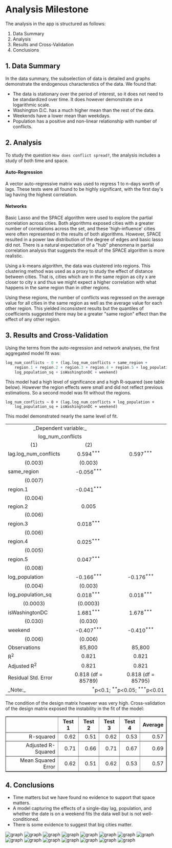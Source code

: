# Analysis Milestone

The analysis in the app is structured as follows:

1. Data Summary
2. Analysis
3. Results and Cross-Validation
4. Conclusions

## 1. Data Summary

In the data summary, the subselection of data is detailed and graphs demonstrate the endogenous characterstics of the data. We found that:

* The data is stationary over the period of interest, so it does not need to be standardized over time. It does however demonstrate on a logarithmic scale.
* Washington D.C. has a much higher mean than the rest of the data.
* Weekends have a lower mean than weekdays.
* Population has a positive and non-linear relationship with number of conflicts.

## 2. Analysis

To study the question `How does conflict spread?`, the analysis includes a study of both time and space.

#### Auto-Regression

A vector auto-regressive matrix was used to regress 1 to n-days worth of lags. These tests were all found to be highly significant, with the first day's lag having the highest correlation.

#### Networks

Basic Lasso and the SPACE algorithm were used to explore the partial correlation across cities. Both algorithms exposed cities with a greater number of correlations across the set, and these 'high-influence' cities were often represented in the results of both algorithms. However, SPACE resulted in a power law distribution of the degree of edges and basic lasso did not. There is a natural expectation of a "hub" phenomena in partial correlation analysis that suggests the result of the SPACE algorithm is more realistic.

Using a k-means algorithm, the data was clustered into regions. This clustering method was used as a proxy to study the effect of distance between cities. That is, cities which are in the same region as city x are closer to city x and thus we might expect a higher correlation with what happens in the same region than in other regions.

Using these regions, the number of conflicts was regressed on the average value for all cities in the same region as well as the average value for each other region. This yielded inconsistent results but the quantiles of coefficients suggested there may be a greater "same region" effect than the effect of any other region.

## 3. Results and Cross-Validation

Using the terms from the auto-regression and network analyses, the first aggregated model fit was:

```r
log_num_conflicts ~ 0 + (lag.log_num_conflicts + same_region + 
    region.1 + region.2 + region.3 + region.4 + region.5 + log_population + 
    log_population_sq + isWashingtonDC + weekend)
```

This model had a high level of significance and a high R-squared (see table below). However the region effects were small and did not reflect previous estimations. So a second model was fit without the regions.

```{r}
log_num_conflicts ~ 0 + (lag.log_num_conflicts + log_population + 
    log_population_sq + isWashingtonDC + weekend)
```

This model demonstrated nearly the same level of fit.


<table style="text-align:center">

<tbody>

<tr>

<td colspan="2">_Dependent variable:_</td>

</tr>

<tr>

<td colspan="2">log_num_conflicts</td>

</tr>

<tr>

<td>(1)</td>

<td>(2)</td>

</tr>

<tr>

<td style="text-align:left">lag.log_num_conflicts</td>

<td>0.594<sup>***</sup></td>

<td>0.597<sup>***</sup></td>

</tr>

<tr>

<td>(0.003)</td>

<td>(0.003)</td>

</tr>

<tr>

<td style="text-align:left">same_region</td>

<td>-0.056<sup>***</sup></td>

</tr>

<tr>

<td>(0.007)</td>

</tr>

<tr>

<td style="text-align:left">region.1</td>

<td>-0.041<sup>***</sup></td>

</tr>

<tr>

<td>(0.004)</td>

</tr>

<tr>

<td style="text-align:left">region.2</td>

<td>0.005</td>

</tr>

<tr>

<td>(0.006)</td>

</tr>

<tr>

<td style="text-align:left">region.3</td>

<td>0.018<sup>***</sup></td>

</tr>

<tr>

<td>(0.006)</td>

</tr>

<tr>

<td style="text-align:left">region.4</td>

<td>0.025<sup>***</sup></td>

</tr>

<tr>

<td>(0.005)</td>

</tr>

<tr>

<td style="text-align:left">region.5</td>

<td>0.047<sup>***</sup></td>

</tr>

<tr>

<td>(0.008)</td>

</tr>

<tr>

<td style="text-align:left">log_population</td>

<td>-0.166<sup>***</sup></td>

<td>-0.176<sup>***</sup></td>

</tr>

<tr>

<td>(0.004)</td>

<td>(0.003)</td>

</tr>

<tr>

<td style="text-align:left">log_population_sq</td>

<td>0.018<sup>***</sup></td>

<td>0.018<sup>***</sup></td>

</tr>

<tr>

<td>(0.0003)</td>

<td>(0.0003)</td>

</tr>

<tr>

<td style="text-align:left">isWashingtonDC</td>

<td>1.681<sup>***</sup></td>

<td>1.678<sup>***</sup></td>

</tr>

<tr>

<td>(0.030)</td>

<td>(0.030)</td>

</tr>

<tr>

<td style="text-align:left">weekend</td>

<td>-0.407<sup>***</sup></td>

<td>-0.410<sup>***</sup></td>

</tr>

<tr>

<td>(0.006)</td>

<td>(0.006)</td>

</tr>

<tr>

<td style="text-align:left">Observations</td>

<td>85,800</td>

<td>85,800</td>

</tr>

<tr>

<td style="text-align:left">R<sup>2</sup></td>

<td>0.821</td>

<td>0.821</td>

</tr>

<tr>

<td style="text-align:left">Adjusted R<sup>2</sup></td>

<td>0.821</td>

<td>0.821</td>

</tr>

<tr>

<td style="text-align:left">Residual Std. Error</td>

<td>0.818 (df = 85789)</td>

<td>0.818 (df = 85795)</td>

</tr>

<tr>

<td style="text-align:left">_Note:_</td>

<td colspan="2" style="text-align:right"><sup>*</sup>p<0.1; <sup>**</sup>p<0.05; <sup>***</sup>p<0.01</td>

</tr>

</tbody>

</table>

The condition of the design matrix however was very high. Cross-validation of the design matrix exposed the instability in the fit of the model:

<table border=1>
<tr> <th>  </th> <th> Test 1 </th> <th> Test 2 </th> <th> Test 3 </th> <th> Test 4 </th> <th> Average </th>  </tr>
  <tr> <td align="right"> R-squared </td> <td align="right"> 0.62 </td> <td align="right"> 0.51 </td> <td align="right"> 0.62 </td> <td align="right"> 0.53 </td> <td align="right"> 0.57 </td> </tr>
  <tr> <td align="right"> Adjusted R-Squared </td> <td align="right"> 0.71 </td> <td align="right"> 0.66 </td> <td align="right"> 0.71 </td> <td align="right"> 0.67 </td> <td align="right"> 0.69 </td> </tr>
  <tr> <td align="right"> Mean Squared Error </td> <td align="right"> 0.62 </td> <td align="right"> 0.51 </td> <td align="right"> 0.62 </td> <td align="right"> 0.53 </td> <td align="right"> 0.57 </td> </tr>
   </table>

## 4. Conclusions

* Time matters but we have found no evidence to support that space matters.
* A model capturing the effects of a single-day lag, population, and whether the date is on a weekend fits the data well but is not well-conditioned.
* There is some evidence to suggest that big cities matter.

![graph](/conflict_analysis_app/publict/images/summary_num_conflicts_raw.png)
![graph](/conflict_analysis_app/publict/images/summary_num_conflicts_smooth.png)
![graph](/conflict_analysis_app/publict/images/summary_weekly_trends.png)
![graph](/conflict_analysis_app/publict/images/summary_population.png)
![graph](/conflict_analysis_app/publict/images/analysis_boston_ex1.png)
![graph](/conflict_analysis_app/publict/images/analysis_lag_all_cities.png)
![graph](/conflict_analysis_app/publict/images/analysis_lag_boxplot.png)
![graph](/conflict_analysis_app/publict/images/analysis_lag_coeffs.png)
![graph](/conflict_analysis_app/publict/images/analysis_network_heatmap.png)
![graph](/conflict_analysis_app/publict/images/analysis_network_lasso.png)
![graph](/conflict_analysis_app/publict/images/analysis_network_lasso_hist.png)
![graph](/conflict_analysis_app/publict/images/analysis_network_space.png)
![graph](/conflict_analysis_app/publict/images/analysis_network_space_hist.png)
![graph](/conflict_analysis_app/publict/images/analysis_kluster_map.png)
![graph](/conflict_analysis_app/publict/images/analysis_kluster_region_coeffs_boxplot.png)

